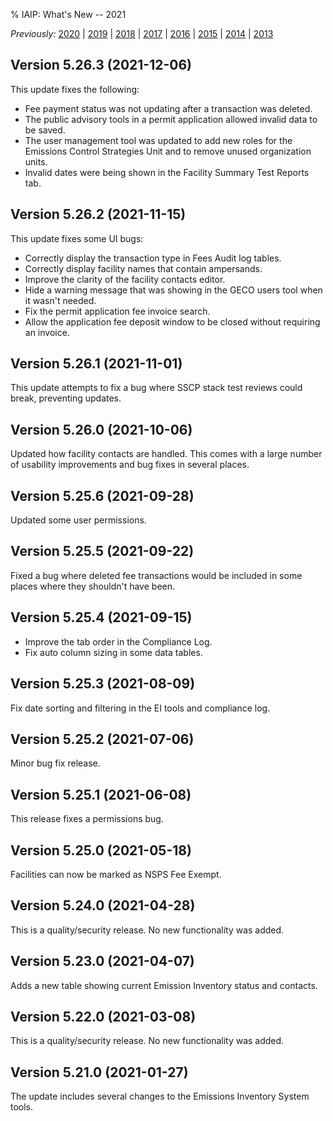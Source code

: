 % IAIP: What's New -- 2021

*Previously:*
[2020](changelog-2020.html) |
[2019](changelog-2019.html) |
[2018](changelog-2018.html) |
[2017](changelog-2017.html) |
[2016](changelog-2016.html) |
[2015](changelog-2015.html) |
[2014](changelog-2014.html) |
[2013](changelog-2013.html)

## Version 5.26.3 <span>(2021-12-06)</span>

This update fixes the following:

- Fee payment status was not updating after a transaction was deleted.
- The public advisory tools in a permit application allowed invalid data to be saved.
- The user management tool was updated to add new roles for the Emissions Control Strategies Unit and to remove unused organization units.
- Invalid dates were being shown in the Facility Summary Test Reports tab.

## Version 5.26.2 <span>(2021-11-15)</span>

This update fixes some UI bugs:

- Correctly display the transaction type in Fees Audit log tables.
- Correctly display facility names that contain ampersands.
- Improve the clarity of the facility contacts editor.
- Hide a warning message that was showing in the GECO users tool when it wasn't needed.
- Fix the permit application fee invoice search.
- Allow the application fee deposit window to be closed without requiring an invoice.

## Version 5.26.1 <span>(2021-11-01)</span>

This update attempts to fix a bug where SSCP stack test reviews could break, preventing updates.

## Version 5.26.0 <span>(2021-10-06)</span>

Updated how facility contacts are handled. This comes with a large number of usability improvements and bug fixes in several places.

## Version 5.25.6 <span>(2021-09-28)</span>

Updated some user permissions.

## Version 5.25.5 <span>(2021-09-22)</span>

Fixed a bug where deleted fee transactions would be included in some places where they shouldn't have been.

## Version 5.25.4 <span>(2021-09-15)</span>

- Improve the tab order in the Compliance Log.
- Fix auto column sizing in some data tables.

## Version 5.25.3 <span>(2021-08-09)</span>

Fix date sorting and filtering in the EI tools and compliance log.

## Version 5.25.2 <span>(2021-07-06)</span>

Minor bug fix release.

## Version 5.25.1 <span>(2021-06-08)</span>

This release fixes a permissions bug.

## Version 5.25.0 <span>(2021-05-18)</span>

Facilities can now be marked as NSPS Fee Exempt.

## Version 5.24.0 <span>(2021-04-28)</span>

This is a quality/security release. No new functionality was added.

## Version 5.23.0 <span>(2021-04-07)</span>

Adds a new table showing current Emission Inventory status and contacts.

## Version 5.22.0 <span>(2021-03-08)</span>

This is a quality/security release. No new functionality was added.

## Version 5.21.0 <span>(2021-01-27)</span>

The update includes several changes to the Emissions Inventory System tools.
